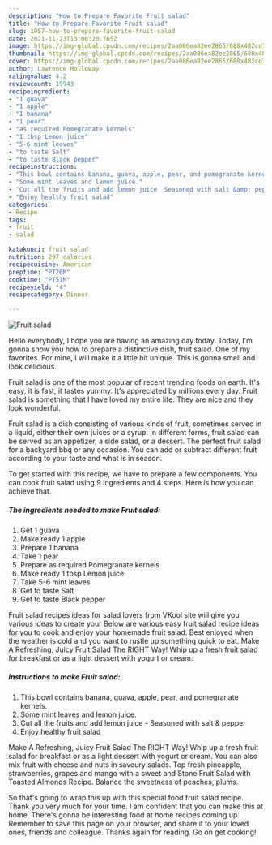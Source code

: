 ```yaml
---
description: "How to Prepare Favorite Fruit salad"
title: "How to Prepare Favorite Fruit salad"
slug: 1957-how-to-prepare-favorite-fruit-salad
date: 2021-11-23T13:00:20.765Z
image: https://img-global.cpcdn.com/recipes/2aa086ea82ee2865/680x482cq70/fruit-salad-recipe-main-photo.jpg
thumbnail: https://img-global.cpcdn.com/recipes/2aa086ea82ee2865/680x482cq70/fruit-salad-recipe-main-photo.jpg
cover: https://img-global.cpcdn.com/recipes/2aa086ea82ee2865/680x482cq70/fruit-salad-recipe-main-photo.jpg
author: Lawrence Holloway
ratingvalue: 4.2
reviewcount: 19943
recipeingredient:
- "1 guava"
- "1 apple"
- "1 banana"
- "1 pear"
- "as required Pomegranate kernels"
- "1 tbsp Lemon juice"
- "5-6 mint leaves"
- "to taste Salt"
- "to taste Black pepper"
recipeinstructions:
- "This bowl contains banana, guava, apple, pear, and pomegranate kernels."
- "Some mint leaves and lemon juice."
- "Cut all the fruits and add lemon juice  Seasoned with salt &amp; pepper"
- "Enjoy healthy fruit salad"
categories:
- Recipe
tags:
- fruit
- salad

katakunci: fruit salad 
nutrition: 297 calories
recipecuisine: American
preptime: "PT26M"
cooktime: "PT51M"
recipeyield: "4"
recipecategory: Dinner

---
```



![Fruit salad](https://img-global.cpcdn.com/recipes/2aa086ea82ee2865/680x482cq70/fruit-salad-recipe-main-photo.jpg)

Hello everybody, I hope you are having an amazing day today. Today, I'm gonna show you how to prepare a distinctive dish, fruit salad. One of my favorites. For mine, I will make it a little bit unique. This is gonna smell and look delicious.

Fruit salad is one of the most popular of recent trending foods on earth. It's easy, it is fast, it tastes yummy. It's appreciated by millions every day. Fruit salad is something that I have loved my entire life. They are nice and they look wonderful.

Fruit salad is a dish consisting of various kinds of fruit, sometimes served in a liquid, either their own juices or a syrup. In different forms, fruit salad can be served as an appetizer, a side salad, or a dessert. The perfect fruit salad for a backyard bbq or any occasion. You can add or subtract different fruit according to your taste and what is in season.


To get started with this recipe, we have to prepare a few components. You can cook fruit salad using 9 ingredients and 4 steps. Here is how you can achieve that.

<!--inarticleads1-->

##### The ingredients needed to make Fruit salad:

1. Get 1 guava
1. Make ready 1 apple
1. Prepare 1 banana
1. Take 1 pear
1. Prepare as required Pomegranate kernels
1. Make ready 1 tbsp Lemon juice
1. Take 5-6 mint leaves
1. Get to taste Salt
1. Get to taste Black pepper


Fruit salad recipes ideas for salad lovers from VKool site will give you various ideas to create your Below are various easy fruit salad recipe ideas for you to cook and enjoy your homemade fruit salad. Best enjoyed when the weather is cold and you want to rustle up something quick to eat. Make A Refreshing, Juicy Fruit Salad The RIGHT Way! Whip up a fresh fruit salad for breakfast or as a light dessert with yogurt or cream. 

<!--inarticleads2-->

##### Instructions to make Fruit salad:

1. This bowl contains banana, guava, apple, pear, and pomegranate kernels.
1. Some mint leaves and lemon juice.
1. Cut all the fruits and add lemon juice  - Seasoned with salt &amp; pepper
1. Enjoy healthy fruit salad


Make A Refreshing, Juicy Fruit Salad The RIGHT Way! Whip up a fresh fruit salad for breakfast or as a light dessert with yogurt or cream. You can also mix fruit with cheese and nuts in savoury salads. Top fresh pineapple, strawberries, grapes and mango with a sweet and Stone Fruit Salad with Toasted Almonds Recipe. Balance the sweetness of peaches, plums. 

So that's going to wrap this up with this special food fruit salad recipe. Thank you very much for your time. I am confident that you can make this at home. There's gonna be interesting food at home recipes coming up. Remember to save this page on your browser, and share it to your loved ones, friends and colleague. Thanks again for reading. Go on get cooking!
